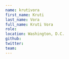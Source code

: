 ```yaml
---
name: krutivora
first_name: Kruti
last_name: Vora
full_name: Kruti Vora
role:
location: Washington, D.C.
github:
twitter:
team:
---
```

